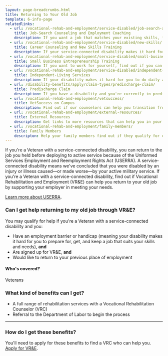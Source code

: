 ```yaml
---
layout: page-breadcrumbs.html
title: Returning to Your Old Job
template: 6-info-page
relatedlinks:
  - url: /vocational-rehab-and-employment/service-disabled/job-search-and-counseling/
    title: Job-Search Counseling and Employment Coaching
    description: If you want a job that matches your existing skills, find out if you can get help looking for a job and settling into your new workplace.
  - url: /vocational-rehab-and-employment/service-disabled/new-skills/
    title: Career Counseling and New Skills Training
    description: If your service-connected disability makes it hard for you to work in your current field, find out if you can get counseling and training to help you move into a field that better suits your abilities.
  - url: /vocational-rehab-and-employment/service-disabled/small-business-training/
    title: Small Business Entrepreneurship Training
    description: If you want to work for yourself, find out if you can get help starting your own business.
  - url: /vocational-rehab-and-employment/service-disabled/independent-living/
    title: Independent-Living Services
    description: If your disability makes it hard for you to do daily activities (like bathing, dressing, or getting around), find out if you can get help to live more independently while you look for work.
  - url: /disability-benefits/apply/claim-types/predischarge-claim/
    title: Predischarge Claim
    description: If you have a disability and you're currently in predischarge status, file a claim to help speed up the claim decision process.
  - url: /vocational-rehab-and-employment/vetsuccess/
    title: VetSuccess on Campus
    description: Find out if our counselors can help you transition from military to college life.
  - url: /vocational-rehab-and-employment/external-resources/
    title: External Resources
    description: Get links to more resources that can help you in your job search.  
  - url: /vocational-rehab-and-employment/family-members/
    title: Family Members
    descripton: Help your family members find out if they qualify for certain counseling services, training, and education benefits.
---
```


<div class="va-introtext">

If you're a Veteran with a service-connected disability, you can return to the job you held before deploying to active service because of the Uniformed Services Employment and Reemployment Rights Act (USERRA). A service-connected disability means we've concluded that you were disabled by an injury or illness caused—or made worse—by your active military service. If you're a Veteran with a service-connected disability, find out if Vocational Rehabilitation and Employment (VR&amp;E) can help you return to your old job by supporting your employer in meeting your needs. 

[Learn more about USERRA](http://www.dol.gov/vets/programs/userra/). 

</div>

<div class="feature" markdown="1">

### Can I get help returning to my old job through VR&amp;E?

You may qualify for help if you're a Veteran with a service-connected disability and you:
- Have an employment barrier or handicap (meaning your disability makes it hard for you to prepare for, get, and keep a job that suits your skills and needs), **and**
- Are signed up for VR&amp;E, **and**
- Would like to return to your previous place of employment

#### Who's covered?

Veterans

</div>

### What kind of benefits can I get?

- A full range of rehabilitation services with a Vocational Rehabilitation Counselor (VRC)
- Referral to the Department of Labor to begin the process

<hr>

### How do I get these benefits?

You'll need to apply for these benefits to find a VRC who can help you. [Apply for VR&amp;E](/vocational-rehab-and-employment/apply-vre/).

